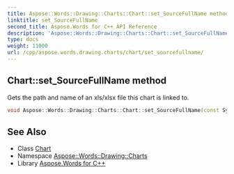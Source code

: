 ```yaml
---
title: Aspose::Words::Drawing::Charts::Chart::set_SourceFullName method
linktitle: set_SourceFullName
second_title: Aspose.Words for C++ API Reference
description: 'Aspose::Words::Drawing::Charts::Chart::set_SourceFullName method. Gets the path and name of an xls/xlsx file this chart is linked to in C++.'
type: docs
weight: 11000
url: /cpp/aspose.words.drawing.charts/chart/set_sourcefullname/
---
```

## Chart::set_SourceFullName method


Gets the path and name of an xls/xlsx file this chart is linked to.

```cpp
void Aspose::Words::Drawing::Charts::Chart::set_SourceFullName(const System::String &value)
```

## See Also

* Class [Chart](../)
* Namespace [Aspose::Words::Drawing::Charts](../../)
* Library [Aspose.Words for C++](../../../)
